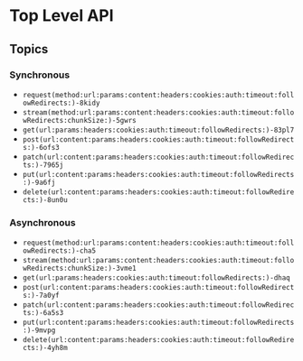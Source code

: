 # Top Level API

## Topics

### Synchronous

- ``request(method:url:params:content:headers:cookies:auth:timeout:followRedirects:)-8kidy``
- ``stream(method:url:params:content:headers:cookies:auth:timeout:followRedirects:chunkSize:)-5gwrs``
- ``get(url:params:headers:cookies:auth:timeout:followRedirects:)-83pl7``
- ``post(url:content:params:headers:cookies:auth:timeout:followRedirects:)-6ofs3``
- ``patch(url:content:params:headers:cookies:auth:timeout:followRedirects:)-7965j``
- ``put(url:content:params:headers:cookies:auth:timeout:followRedirects:)-9a6fj``
- ``delete(url:content:params:headers:cookies:auth:timeout:followRedirects:)-8un0u``

### Asynchronous

- ``request(method:url:params:content:headers:cookies:auth:timeout:followRedirects:)-cha5``
- ``stream(method:url:params:content:headers:cookies:auth:timeout:followRedirects:chunkSize:)-3vme1``
- ``get(url:params:headers:cookies:auth:timeout:followRedirects:)-dhaq``
- ``post(url:content:params:headers:cookies:auth:timeout:followRedirects:)-7a0yf``
- ``patch(url:content:params:headers:cookies:auth:timeout:followRedirects:)-6a5s3``
- ``put(url:content:params:headers:cookies:auth:timeout:followRedirects:)-9mvpg``
- ``delete(url:content:params:headers:cookies:auth:timeout:followRedirects:)-4yh8m``

